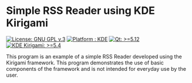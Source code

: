# Simple RSS Reader using KDE Kirigami

[![License: GNU GPL v.3](https://img.shields.io/badge/license-GPL%20v.3-green)](https://opensource.org/licenses/GPL-3.0) 
[![Platform : KDE](https://img.shields.io/badge/platform-linux-lightgrey)](https://www.linux.org)
[![Qt: >=5.12](https://img.shields.io/badge/Qt-%3E%3D5.12-success)](https://www.qt.io)
[![KDE Kirigami: >=5.4](https://img.shields.io/badge/KDE%20Kirigami-%3E%3D2.4-blue)](https://kde.org/products/kirigami/)

This program is an example of a simple RSS Reader developed using the Kirigami framework. 
This program demonstrates the use of basic components of the framework and is not intended for everyday use by the user.
